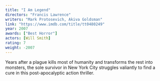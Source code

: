 ```yaml
---
title: "I Am Legend"
directors: "Francis Lawrence"
writers: "Mark Protosevich, Akiva Goldsman"
link: "https://www.imdb.com/title/tt0480249"
year: 2007
awards: ["Best Horror"]
actors: [Will Smith]
rating: 7
weight: -2007
---
```

Years after a plague kills most of humanity and transforms the rest into monsters, the sole survivor in New York City struggles valiantly to find a cure in this post-apocalyptic action thriller. 